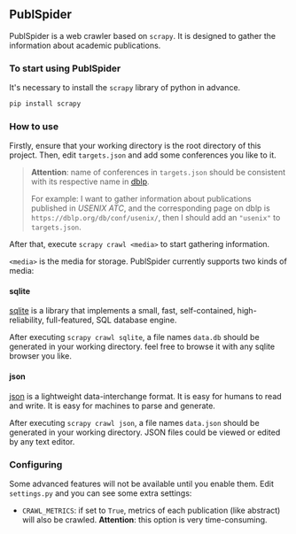 
## PublSpider

PublSpider is a web crawler based on `scrapy`. It is designed to gather the information about academic publications.

### To start using PublSpider

It's necessary to install the `scrapy` library of python in advance.

```bash
pip install scrapy
```

### How to use

Firstly, ensure that your working directory is the root directory of this project. Then, edit `targets.json` and add some conferences you like to it.

> **Attention**: name of conferences in `targets.json` should be consistent with its respective name in [dblp](https://dblp.org/).
> 
> For example: I want to gather information about publications published in *USENIX ATC*, and the corresponding page on dblp is `https://dblp.org/db/conf/usenix/`, then I should add an `"usenix"` to `targets.json`.

After that, execute `scrapy crawl <media>` to start gathering information.

`<media>` is the media for storage. PublSpider currently supports two kinds of media:

#### sqlite

[sqlite](https://www.sqlite.org/index.html) is a library that implements a small, fast, self-contained, high-reliability, full-featured, SQL database engine.

After executing `scrapy crawl sqlite`, a file names `data.db` should be generated in your working directory. feel free to browse it with any sqlite browser you like.

#### json

[json](https://www.json.org/json-en.html) is a lightweight data-interchange format. It is easy for humans to read and write. It is easy for machines to parse and generate.

After executing `scrapy crawl json`, a file names `data.json` should be generated in your working directory. JSON files could be viewed or edited by any text editor.

### Configuring

Some advanced features will not be available until you enable them. Edit `settings.py` and you can see some extra settings:

- `CRAWL_METRICS`: if set to `True`, metrics of each publication (like abstract) will also be crawled. **Attention**: this option is very time-consuming.
